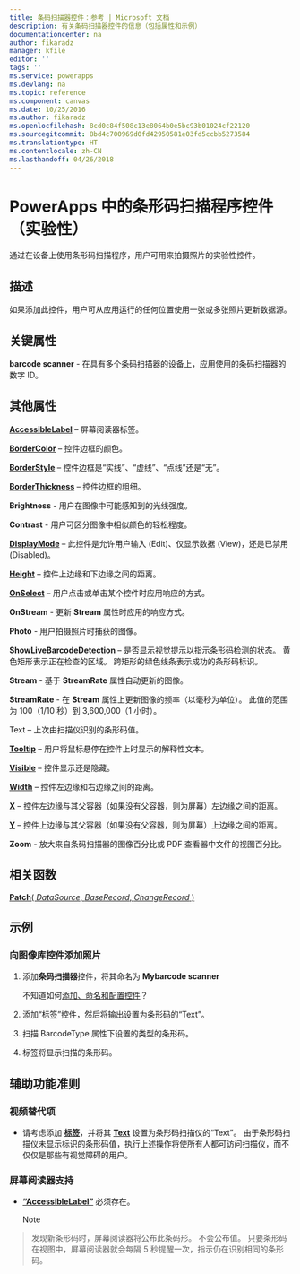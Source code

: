 ```yaml
---
title: 条码扫描器控件：参考 | Microsoft 文档
description: 有关条码扫描器控件的信息（包括属性和示例）
documentationcenter: na
author: fikaradz
manager: kfile
editor: ''
tags: ''
ms.service: powerapps
ms.devlang: na
ms.topic: reference
ms.component: canvas
ms.date: 10/25/2016
ms.author: fikaradz
ms.openlocfilehash: 8cd0c84f508c13e8064b0e5bc93b01024cf22120
ms.sourcegitcommit: 8bd4c700969d0fd42950581e03fd5ccbb5273584
ms.translationtype: HT
ms.contentlocale: zh-CN
ms.lasthandoff: 04/26/2018
---
```

# <a name="barcode-scanner-control-experimental-in-powerapps"></a>PowerApps 中的条形码扫描程序控件（实验性）
通过在设备上使用条形码扫描程序，用户可用来拍摄照片的实验性控件。

## <a name="description"></a>描述
如果添加此控件，用户可从应用运行的任何位置使用一张或多张照片更新数据源。

## <a name="key-properties"></a>关键属性
**barcode scanner** - 在具有多个条码扫描器的设备上，应用使用的条码扫描器的数字 ID。

## <a name="additional-properties"></a>其他属性
**[AccessibleLabel](properties-accessibility.md)** – 屏幕阅读器标签。

**[BorderColor](properties-color-border.md)** – 控件边框的颜色。

**[BorderStyle](properties-color-border.md)** – 控件边框是“实线”、“虚线”、“点线”还是“无”。

**[BorderThickness](properties-color-border.md)** – 控件边框的粗细。

**Brightness** - 用户在图像中可能感知到的光线强度。

**Contrast** - 用户可区分图像中相似颜色的轻松程度。

**[DisplayMode](properties-core.md)** – 此控件是允许用户输入 (Edit)、仅显示数据 (View)，还是已禁用 (Disabled)。

**[Height](properties-size-location.md)** – 控件上边缘和下边缘之间的距离。

**[OnSelect](properties-core.md)** – 用户点击或单击某个控件时应用响应的方式。

**OnStream** - 更新 **Stream** 属性时应用的响应方式。

**Photo** - 用户拍摄照片时捕获的图像。

**ShowLiveBarcodeDetection** – 是否显示视觉提示以指示条形码检测的状态。 黄色矩形表示正在检查的区域。 跨矩形的绿色线条表示成功的条形码标识。

**Stream** - 基于 **StreamRate** 属性自动更新的图像。

**StreamRate** - 在 **Stream** 属性上更新图像的频率（以毫秒为单位）。  此值的范围为 100（1/10 秒）到 3,600,000（1 小时）。

Text – 上次由扫描仪识别的条形码值。

**[Tooltip](properties-core.md)** – 用户将鼠标悬停在控件上时显示的解释性文本。

**[Visible](properties-core.md)** – 控件显示还是隐藏。

**[Width](properties-size-location.md)** – 控件左边缘和右边缘之间的距离。

**[X](properties-size-location.md)** – 控件左边缘与其父容器（如果没有父容器，则为屏幕）左边缘之间的距离。

**[Y](properties-size-location.md)** – 控件上边缘与其父容器（如果没有父容器，则为屏幕）上边缘之间的距离。

**Zoom** - 放大来自条码扫描器的图像百分比或 PDF 查看器中文件的视图百分比。

## <a name="related-functions"></a>相关函数
[**Patch**( *DataSource*, *BaseRecord*, *ChangeRecord* )](../functions/function-patch.md)

## <a name="example"></a>示例
### <a name="add-photos-to-an-image-gallery-control"></a>向图像库控件添加照片
1. 添加**条码扫描器**控件，将其命名为 **Mybarcode scanner**

    不知道如何[添加、命名和配置控件](../add-configure-controls.md)？
2. 添加“标签”控件，然后将输出设置为条形码的“Text”。  
3. 扫描 BarcodeType 属性下设置的类型的条形码。
4. 标签将显示扫描的条形码。


## <a name="accessibility-guidelines"></a>辅助功能准则
### <a name="video-alternatives"></a>视频替代项
* 请考虑添加 **[标签](control-text-box.md)**，并将其 **[Text](properties-core.md)** 设置为条形码扫描仪的“Text”。 由于条形码扫描仪未显示标识的条形码值，执行上述操作将使所有人都可访问扫描仪，而不仅仅是那些有视觉障碍的用户。

### <a name="screen-reader-support"></a>屏幕阅读器支持
* **[“AccessibleLabel”](properties-accessibility.md)** 必须存在。

    > [!NOTE]
> 发现新条形码时，屏幕阅读器将公布此条码形。 不会公布值。 只要条形码在视图中，屏幕阅读器就会每隔 5 秒提醒一次，指示仍在识别相同的条形码。
